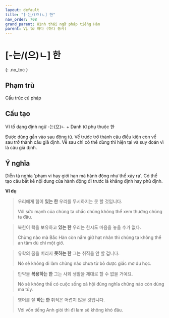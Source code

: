 ```yaml
---
layout: default
title: "[-는/(으)ㄴ] 한"
nav_order: 708
grand_parent: Hình thái ngữ pháp tiếng Hàn
parent: Vị từ 하다 (하다 동사)
---
```


# [-는/(으)ㄴ] 한
{: .no_toc }

## Phạm trù

Cấu trúc cú pháp

## Cấu tạo

Vĩ tố dạng định ngữ -는(으)ㄴ + Danh từ phụ thuộc 한

Được dùng gắn vào sau động từ. Vế trước trở thành câu điều kiện còn vế sau trở thành câu giả định. Vế sau chỉ có thể dùng thì hiện tại và suy đoán vì là câu giả định.

## Ý nghĩa

Diễn tả nghĩa 'phạm vi hay giới hạn mà hành động như thế xảy ra'. Có thể tạo câu bất kể nội dung của hành động đi trước là khẳng định hay phủ định.

**Ví dụ**

> 우리에게 힘이 **있는 한** 우리를 무시하지는 못 할 것입니다.
>
> Với sức mạnh của chúng ta chắc chúng không thể xem thường chúng ta đâu.

> 북한이 핵을 보유하고 **있는 한** 우리는 한시도 마음을 놓을 수가 없다.
>
> Chừng nào mà Bắc Hàn còn nắm giữ hạt nhân thì chúng ta không thể an tâm dù chỉ một giờ.

> 유학의 꿈을 버리지 **못하는 한** 그는 취직을 안 할 겁니다.
>
> Nó sẽ không đi làm chừng nào chưa từ bỏ được giấc mơ du học.

> 만약을 **복용하는 한** 그는 사회 생활을 제대로 할 수 없을 거예요.
>
> Nó sẽ không thể có cuộc sống xã hội đúng nghĩa chừng nào còn dùng ma túy.

> 영어를 잘 **하는 한** 취직은 어렵지 않을 것입니다.
>
> Với vốn tiếng Anh giỏi thì đi làm sẽ không khó đâu.